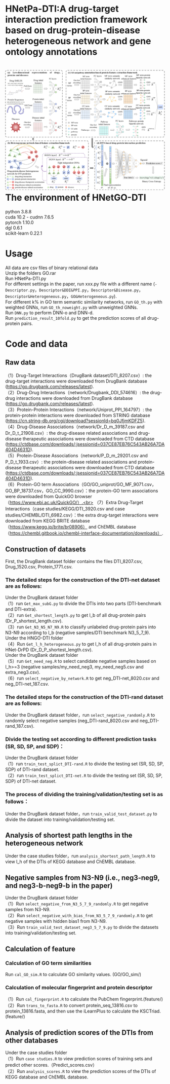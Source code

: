 HNetPa-DTI:A drug-target interaction prediction framework based on drug-protein-disease heterogeneous network and gene ontology annotations
====
![image](model.jpg)
The environment of HNetGO-DTI
===
 python 3.8.8<br>
 cuda 10.2 - cudnn 7.6.5<br>
 pytorch 1.10.0<br>
 dgl 0.6.1<br>
 scikit-learn 0.22.1
 
Usage
===
 All data are csv files of binary relational data<br>
 Unzip the folders GO.rar<br>
 Run HNetPa-DTI.py<br>
 For different settings in the paper, run xxx.py file with a different name (`-Descriptor.py`，`Descriptor&DDI&PPI.py`，`Descriptor&Disease.py`，`Descriptor&Heterogeneous.py`，`GO&Heterogeneous.py`).<br>
 For different k% in GO term semantic similarity networks, run `GO_th.py` with weighted GNNs, run `GO_th_noweight.py` with unweighted GNNs.<br>
 Run `DNN.py` to perform DNN-o and DNN-d.<br>
 Run `prediction_result_10fold.py` to get the prediction scores of all drug-protein pairs.

Code and data
===
Raw data
------
（1）Drug-Target Interactions（DrugBank dataset/DTI_8207.csv）: the drug-target interactions were downloaded from DrugBank database (https://go.drugbank.com/releases/latest).<br>
（2）Drug-Drug Interactions（network/Drugbank_DDI_574616）: the drug-drug interactions were downloaded from DrugBank database (https://go.drugbank.com/releases/latest).<br>
（3）Protein-Protein Interactions（network/Uniprot_PPI_164797）: the protein-protein interactions were downloaded from STRING database (https://cn.string-db.org/cgi/download?sessionId=bq0JfjmKDFZ5).<br>
（4）Drug-Disease Associations（network/Dr_D_m_39187.csv and Dr_D_t_21908.csv）: the drug-disease related associations and drug-disease therapeutic associations were downloaded from CTD database (https://ctdbase.com/downloads/;jsessionid=037CE87EB76C543AB26A7DA404D4631D).<br>
（5）Protein-Disease Associations（network/P_D_m_29201.csv and P_D_t_1933.csv）: the protein-disease related associations and protein-disease therapeutic associations were downloaded from CTD database (https://ctdbase.com/downloads/;jsessionid=037CE87EB76C543AB26A7DA404D4631D).<br>
（6）Protein-GO term Associations（GO/GO_uniprot/GO_MF_9071.csv，GO_BP_18737.csv，GO_CC_9990.csv）：the protein-GO term associations were downloaded from QuickGO browser（https://www.ebi.ac.uk/QuickGO/）.<br>
（7）Extra Drug-Target Interactions（case studies/KEGG/DTI_3920.csv and case studies/CHEMBL/DTI_6982.csv）：the extra drug-target interactions were downloaded from KEGG BRITE database（https://www.kegg.jp/brite/br08906） and ChEMBL database（https://chembl.gitbook.io/chembl-interface-documentation/downloads）.

Construction of datasets
------
 First, the DrugBank dataset folder contains the files DTI_8207.csv, Drug_1520.csv, Protein_1771.csv.
 
### The detailed steps for the construction of the DTI-net dataset are as follows:
Under the DrugBank dataset folder<br>
（1）run `Get_max_subG.py` to divide the DTIs into two parts (DTI-benchmark and DTI-extra).<br>
（2）run `Get_shortest_length.py` to get l_b of all drug-protein pairs (Dr_P_shortest_length.csv).<br>
（3）run `Get_N3_N5_N7_N9.R` to classify unlabeled drug-protein pairs into N3-N9 according to l_b (negative samples/DTI benchmark N3_5_7_9).<br>
Under the HNGO-DTI folder<br>
（4）Run `Get_l_h_heterogeneous.py` to get l_h of all drug-protein pairs in HNet-DrPD (Dr_D_P_shortest_length.csv).<br>
Under the DrugBank dataset folder<br>
（5）run `Get_need_neg.R` to select candidate negative samples based on l_h>=3 (negative samples/my_need_neg3, my_need_neg5.csv and extra_neg3.csv).<br>
（6）run `select_negative_by_network.R` to get neg_DTI-net_8020.csv and neg_DTI-net_187.csv.<br>

### The detailed steps for the construction of the DTI-rand dataset are as follows:
 Under the DrugBank dataset folder，run `select_negative_randomly.R` to randomly select negative samples (neg_DTI-rand_8020.csv and neg_DTI-rand_187.csv).<br>
         
### Divide the testing set according to different prediction tasks (SR, SD, SP, and SDP)：
Under the DrugBank dataset folder<br>
（1）run `train_test_splict_DTI-rand.R` to divide the testing set (SR, SD, SP, SDP) of DTI-rand dataset. <br>
（2）run `train_test_splict_DTI-net.R` to divide the testing set (SR, SD, SP, SDP) of DTI-net dataset. <br>

### The process of dividing the training/validation/testing set is as follows：
Under the DrugBank dataset folder，run `train_valid_test_dataset.py` to divide the dataset into training/validation/testing set.

Analysis of shortest path lengths in the heterogeneous network
------
Under the case studies folder，run `analysis_shortest_path_length.R` to view l_h of the DTIs of KEGG database and ChEMBL database.

Negative samples from N3-N9 (i.e., neg3-neg9, and neg3-b-neg9-b in the paper)
------
Under the DrugBank dataset folder<br>
（1）Run `select_negative_from_N3_5_7_9_randomly.R` to get negative samples from N3-N9.<br>
（2）Run `select_negative_with_bias_from_N3_5_7_9_randomly.R` to get negative samples with hidden bias1 from N3-N9.<br>
（3）Run `train_valid_test_dataset_neg3_5_7_9.py` to divide the datasets into training/validation/testing set.

Calculation of feature
------
### Calculation of GO term similarities
Run `cal_GO_sim.R` to calculate GO similarity values. (GO/GO_sim/)

### Calculation of molecular fingerprint and protein descriptor
（1）Run `cal_fingerprint.R` to calculate the PubChem fingerprint.(feature/)<br>
（2）Run `trans_to_fasta.R` to convert protein_seq_13816.csv to protein_13816.fasta, and then use the iLearnPlus to calculate the KSCTriad.(feature/)

Analysis of prediction scores of the DTIs from other databases
------
Under the case studies folder<br>
（1）Run `case studies.R` to view prediction scores of training sets and predict other scores.（Predict_scores.csv）<br>
（2）Run `analysis_scores.R` to view the prediction scores of the DTIs of KEGG database and ChEMBL database.
